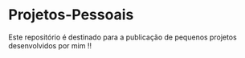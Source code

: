 # Projetos-Pessoais

Este repositório é destinado para a publicação de pequenos projetos desenvolvidos por mim !!
